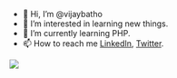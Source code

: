 - 👋 Hi, I’m @vijaybatho
- 👀 I’m interested in learning new things.
- 🌱 I’m currently learning PHP.
- 📫 How to reach me [LinkedIn](https://www.linkedin.com/in/vijay-batho-072290129//), [Twitter](https://twitter.com/bathovijay?s=11).

<img src = "https://github-readme-stats.vercel.app/api?username=vijaybatho&&show_icons=true&title_color=ffffff&icon_color=bb2acf&text_color=daf7dc&bg_color=151515">
<!---
vijaybatho/vijaybatho is a ✨ special ✨ repository because its `README.md` (this file) appears on your GitHub profile.
You can click the Preview link to take a look at your changes.
--->
